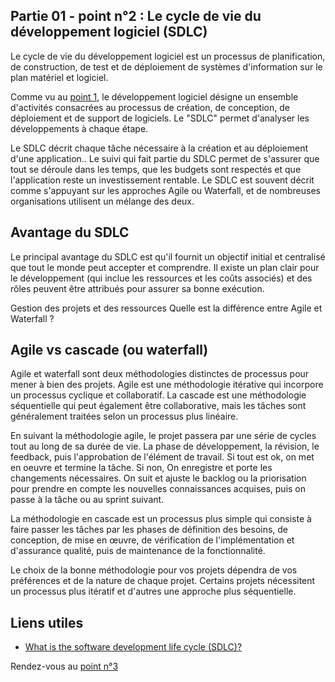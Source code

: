 ## Partie 01 - point n°2 : Le cycle de vie du développement logiciel (SDLC)

Le cycle de vie du développement logiciel est un processus de planification, de construction, de test et de déploiement de systèmes d'information sur le plan matériel et logiciel.

Comme vu au [point 1](partie0101.md), le développement logiciel désigne un ensemble d'activités consacrées au processus de création, de conception, de déploiement et de support de logiciels. Le "SDLC" permet d'analyser les développements à chaque étape.

Le SDLC décrit  chaque tâche nécessaire à la création et au déploiement d'une application.. Le suivi qui fait partie du SDLC permet de s'assurer que tout se déroule dans les temps, que les budgets sont respectés et que l'application reste un investissement rentable. Le SDLC est souvent décrit comme s'appuyant sur les approches Agile ou Waterfall, et de nombreuses organisations utilisent un mélange des deux.

## Avantage du SDLC

Le principal avantage du SDLC est qu'il fournit un objectif initial et centralisé que tout le monde peut accepter et comprendre. Il existe un plan clair pour le développement (qui inclue les ressources et les coûts associés) et des rôles peuvent être attribués pour assurer sa bonne exécution.


Gestion des projets et des ressources
Quelle est la différence entre Agile et Waterfall ?


## Agile vs cascade (ou waterfall)

Agile et waterfall sont deux méthodologies distinctes de processus pour mener à bien des projets. Agile est une méthodologie itérative qui incorpore un processus cyclique et collaboratif. La cascade est une méthodologie séquentielle qui peut également être collaborative, mais les tâches sont généralement traitées selon un processus plus linéaire.

En suivant la méthodologie agile, le projet passera par une série de cycles tout au long de sa durée de vie. La phase de développement, la révision, le feedback, puis l'approbation de l'élément de travail. Si tout est ok, on met en oeuvre et termine la tâche. Si non, On enregistre et porte les changements nécessaires. On suit et ajuste le backlog ou la priorisation pour prendre en compte les nouvelles connaissances acquises, puis on passe à la tâche ou au sprint suivant.

La méthodologie en cascade est un processus plus simple qui consiste à faire passer les tâches par les phases de définition des besoins, de conception, de mise en œuvre, de vérification de l'implémentation et d'assurance qualité, puis de maintenance de la fonctionnalité.

Le choix de la bonne méthodologie pour vos projets dépendra de vos préférences et de la nature de chaque projet. Certains projets nécessitent un processus plus itératif et d'autres une approche plus séquentielle.

## Liens utiles 

- [What is the software development life cycle (SDLC)?](https://www.servicenow.com/products/devops/what-is-sdlc.html)


Rendez-vous au [point n°3](partie0103.md)